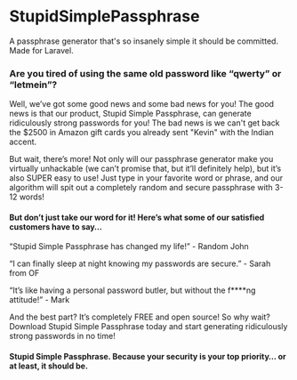# StupidSimplePassphrase
A passphrase generator that's so insanely simple it should be committed.  Made for Laravel.

### Are you tired of using the same old password like “qwerty” or “letmein”? 
Well, we’ve got some good news and some bad news for you! The good news is that our product, Stupid Simple Passphrase, can generate ridiculously strong passwords for you! The bad news is we can't get back the $2500 in Amazon gift cards you already sent "Kevin" with the Indian accent.

But wait, there’s more! Not only will our passphrase generator make you virtually unhackable (we can’t promise that, but it’ll definitely help), but it’s also SUPER easy to use! Just type in your favorite word or phrase, and our algorithm will spit out a completely random and secure passphrase with 3-12 words!

#### But don’t just take our word for it! Here’s what some of our satisfied customers have to say…
“Stupid Simple Passphrase has changed my life!” - Random John

“I can finally sleep at night knowing my passwords are secure.” - Sarah from OF

“It’s like having a personal password butler, but without the f****ng attitude!” - Mark 


And the best part? It’s completely FREE and open source! So why wait? Download Stupid Simple Passphrase today and start generating ridiculously strong passwords in no time!

#### Stupid Simple Passphrase. Because your security is your top priority… or at least, it should be.
